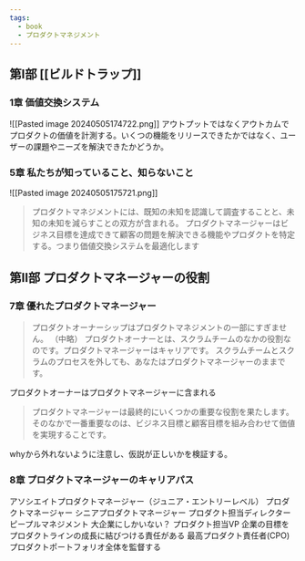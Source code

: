 ```yaml
---
tags:
  - book
  - プロダクトマネジメント
---
```

## 第Ⅰ部 [[ビルドトラップ]]
### 1章 価値交換システム
![[Pasted image 20240505174722.png]]
アウトプットではなくアウトカムでプロダクトの価値を計測する。いくつの機能をリリースできたかではなく、ユーザーの課題やニーズを解決できたかどうか。

### 5章 私たちが知っていること、知らないこと
![[Pasted image 20240505175721.png]]
> プロダクトマネジメントには、既知の未知を認識して調査することと、未知の未知を減らすことの双方が含まれる。
> プロダクトマネージャーはビジネス目標を達成できて顧客の問題を解決できる機能やプロダクトを特定する。つまり価値交換システムを最適化します

## 第Ⅱ部 プロダクトマネージャーの役割
### 7章 優れたプロダクトマネージャー
> プロダクトオーナーシップはプロダクトマネジメントの一部にすぎません。
> （中略）
> プロダクトオーナーとは、スクラムチームのなかの役割なのです。プロダクトマネージャーはキャリアです。
> スクラムチームとスクラムのプロセスを外しても、あなたはプロダクトマネージャーのままです。

プロダクトオーナーはプロダクトマネージャーに含まれる

> プロダクトマネージャーは最終的にいくつかの重要な役割を果たします。そのなかで一番重要なのは、ビジネス目標と顧客目標を組み合わせて価値を実現することです。

whyから外れないように注意し、仮説が正しいかを検証する。

### 8章 プロダクトマネージャーのキャリアパス
アソシエイトプロダクトマネージャー（ジュニア・エントリーレベル）
プロダクトマネージャー
シニアプロダクトマネージャー
プロダクト担当ディレクター
	ピープルマネジメント
	大企業にしかいない？
プロダクト担当VP
	企業の目標をプロダクトラインの成長に結びつける責任がある
最高プロダクト責任者(CPO)
	プロダクトポートフォリオ全体を監督する